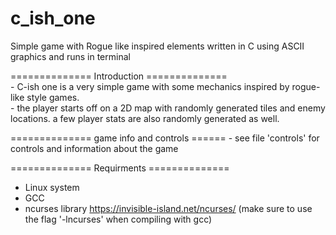 # c_ish_one
Simple game with Rogue like inspired elements written in C using ASCII graphics and runs in terminal

  ============== Introduction ==============  
       - C-ish one is a very simple game with some mechanics inspired by rogue-like style games.   
       - the player starts off on a 2D map with randomly generated tiles and enemy locations. a few player stats are also randomly generated as well. 
       
  ============== game info and controls ======
       - see file 'controls' for controls and information about the game
    
  ============== Requirments ==============   
  - Linux system 
  - GCC 
  - ncurses library https://invisible-island.net/ncurses/ (make sure to use the flag '-lncurses' when compiling with gcc) 

    
